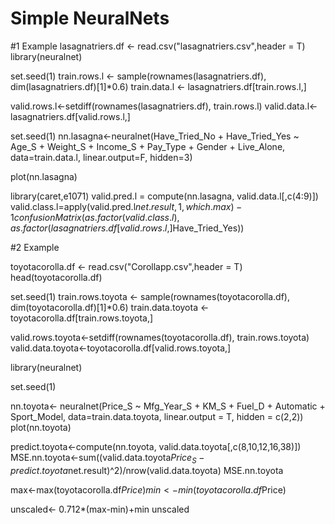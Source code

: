 # Simple NeuralNets

#1 Example
lasagnatriers.df <- read.csv("lasagnatriers.csv",header = T)
library(neuralnet)


set.seed(1)
train.rows.l <- sample(rownames(lasagnatriers.df), dim(lasagnatriers.df)[1]*0.6)
train.data.l <- lasagnatriers.df[train.rows.l,]

valid.rows.l<-setdiff(rownames(lasagnatriers.df), train.rows.l)
valid.data.l<-lasagnatriers.df[valid.rows.l,]

set.seed(1)
nn.lasagna<-neuralnet(Have_Tried_No + Have_Tried_Yes ~ 
                        Age_S + Weight_S + Income_S + Pay_Type + Gender + Live_Alone, data=train.data.l, linear.output=F, hidden=3)

plot(nn.lasagna)

library(caret,e1071)
valid.pred.l = compute(nn.lasagna, valid.data.l[,c(4:9)])
valid.class.l=apply(valid.pred.l$net.result, 
                    1,which.max)-1
confusionMatrix(as.factor(valid.class.l),       
                as.factor(lasagnatriers.df[valid.rows.l, ]$Have_Tried_Yes))
                
#2 Example 

toyotacorolla.df <- read.csv("Corollapp.csv",header = T)
head(toyotacorolla.df)

set.seed(1)
train.rows.toyota <- sample(rownames(toyotacorolla.df), dim(toyotacorolla.df)[1]*0.6)
train.data.toyota <- toyotacorolla.df[train.rows.toyota,]

valid.rows.toyota<-setdiff(rownames(toyotacorolla.df), train.rows.toyota)
valid.data.toyota<-toyotacorolla.df[valid.rows.toyota,]

library(neuralnet)

set.seed(1)

nn.toyota<- neuralnet(Price_S ~ Mfg_Year_S + KM_S + Fuel_D + Automatic + Sport_Model, 
                      data=train.data.toyota, linear.output = T, hidden = c(2,2))
plot(nn.toyota)


predict.toyota<-compute(nn.toyota, valid.data.toyota[,c(8,10,12,16,38)])
MSE.nn.toyota<-sum((valid.data.toyota$Price_S-
                 predict.toyota$net.result)^2)/nrow(valid.data.toyota)
MSE.nn.toyota

max<-max(toyotacorolla.df$Price)
min<-min(toyotacorolla.df$Price)

unscaled<- 0.712*(max-min)+min
unscaled


